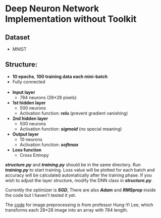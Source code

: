 # Deep Neuron Network Implementation without Toolkit

## Dataset
- MNIST

## Structure:
- **10 epochs**, **100 training data each mini-batch**
- Fully connected<br><br>
- **Input layer**
  - 784 neurons (28*28 pixels)
- **1st hidden layer**
  - 500 neurons
  - Activation function: ***relu*** (prevent gradient vanishing)
- **2nd hidden layer**
  - 500 neurons
  - Activation function: ***sigmoid*** (no special meaning)
- **Output layer**
  -  10 neurons
  - Activation function: ***softmax***
- **Loss function**
  - Cross Entropy

***structure.py*** and ***training.py*** should be in the same directory. Run ***training.py*** to start training. Loss value will be plotted for each batch and accuracy will be calculated automatically after the training phase.
If you wish to adjust the layer structure, modify the DNN class in ***structure.py***.

Currently the optimizer is ***SGD***, There are also ***Adam*** and ***RMSprop*** inside the code but I haven't tested it yet.

The [code](http://speech.ee.ntu.edu.tw/~tlkagk/courses.html) for image preprocessing is from professor Hung-Yi Lee, which transforms each 28*28 image into an array with 784 length. 
